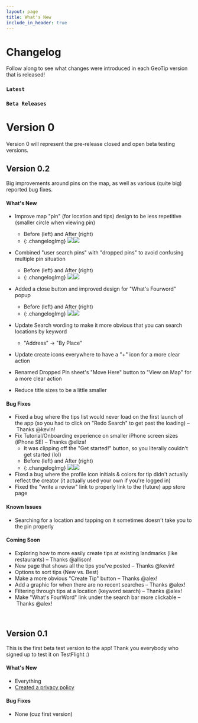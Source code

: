 ```yaml
---
layout: page
title: What's New
include_in_header: true
---
```


# Changelog
Follow along to see what changes were introduced in each GeoTip version that is released!

### `Latest`
### `Beta Releases`
# **Version 0**
Version 0 will represent the pre-release closed and open beta testing versions.
## Version 0.2
Big improvements around pins on the map, as well as various (quite big) reported bug fixes.
#### What's New
- Improve map "pin" (for location and tips) design to be less repetitive (smaller circle when viewing pin)
    - Before (left) and After (right) 
    - {:.changelogImg} ![](../assets/changelog/0.2/old-pin-bubble.jpeg)![](../assets/changelog/0.2/new-dropped-pin-design.png)

- Combined "user search pins" with "dropped pins" to avoid confusing multiple pin situation 
    - Before (left) and After (right) 
    - {:.changelogImg} ![](../assets/changelog/0.2/old-dropped-pin-design.png)![](../assets/changelog/0.2/new-dropped-pin-design.png)
- Added a close button and improved design for "What's Fourword" popup
    - Before (left) and After (right) 
    - {:.changelogImg} ![](../assets/changelog/0.2/old-fourword-design.jpeg)![](../assets/changelog/0.2/new-fourword-design.png)
- Update Search wording to make it more obvious that you can search locations by keyword
    - "Address" -> "By Place"
- Update create icons everywhere to have a "+" icon for a more clear action
- Renamed Dropped Pin sheet's "Move Here" button to "View on Map" for a more clear action
- Reduce title sizes to be a little smaller

#### Bug Fixes
- Fixed a bug where the tips list would never load on the first launch of the app (so you had to click on "Redo Search" to get past the loading) – Thanks @kevin!
- Fix Tutorial/Onboarding experience on smaller iPhone screen sizes (iPhone SE) – Thanks @eliza!
    - It was clipping off the "Get started!" button, so you literally couldn't get started (lol)
    - Before (left) and After (right) 
    - {:.changelogImg} ![](../assets/changelog/0.2/old-tutorial.jpeg)![](../assets/changelog/0.2/new-tutorial.png)
- Fixed a bug where the profile icon initials & colors for tip didn't actually reflect the creator (it actually used your own if you're logged in)
- Fixed the "write a review" link to properly link to the (future) app store page

#### Known  Issues
- Searching for a location and tapping on it sometimes doesn't take you to the pin properly

#### Coming Soon
- Exploring how to more easily create tips at existing landmarks (like restaurants) – Thanks @allison!
- New page that shows all the tips you've posted – Thanks @kevin!
- Options to sort tips (New vs. Best)
- Make a more obvious "Create Tip" button – Thanks @alex!
- Add a graphic for when there are no recent searches – Thanks @alex!
- Filtering through tips at a location (keyword search) – Thanks @alex!
- Make "What's FourWord" link under the search bar more clickable – Thanks @alex!

<br>

## **Version 0.1**
This is the first beta test version to the app! Thank you everybody who signed up to test it on TestFlight :)

#### What's New
- Everything
- [Created a privacy policy](/privacypolicy)

#### Bug Fixes
- None (cuz first version)

<br>


<br>